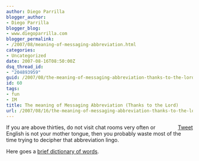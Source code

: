 ```yaml
---
author: Diego Parrilla
blogger_author:
- Diego Parrilla
blogger_blog:
- www.diegoparrilla.com
blogger_permalink:
- /2007/08/meaning-of-messaging-abbreviation.html
categories:
- Uncategorized
date: 2007-08-16T08:50:00Z
dsq_thread_id:
- "204893959"
guid: /2007/08/the-meaning-of-messaging-abbreviation-thanks-to-the-lord/
id: 60
tags:
- fun
- IM
title: The meaning of Messaging Abbreviation (Thanks to the Lord)
url: /2007/08/16/the-meaning-of-messaging-abbreviation-thanks-to-the-lord/
---
```


<div style="float: right; margin-left: 10px;">
  <a href="https://twitter.com/share" class="twitter-share-button" data-via="nubeblog" data-hashtags="fun,IM" data-count="vertical" data-url="/2007/08/16/the-meaning-of-messaging-abbreviation-thanks-to-the-lord/">Tweet</a>
</div>

If you are above thirties, do not visit chat rooms very often or English is not your mother tongue, then you probably waste most of the time trying to decipher that abbreviation lingo.

Here goes a [brief dictionary of words](http://www.instantmessagingplanet.com/public/article.php/3694251).
